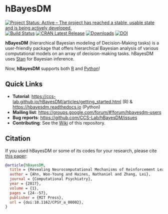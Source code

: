 
# hBayesDM

[![Project Status: Active – The project has reached a stable, usable state and is being actively developed.](https://www.repostatus.org/badges/latest/active.svg)](https://www.repostatus.org/#active)
[![Build Status](https://travis-ci.org/CCS-Lab/hBayesDM.svg?branch=master)](https://travis-ci.org/CCS-Lab/hBayesDM)
[![CRAN Latest Release](https://www.r-pkg.org/badges/version-last-release/hBayesDM)](https://cran.r-project.org/package=hBayesDM)
[![Downloads](https://cranlogs.r-pkg.org/badges/grand-total/hBayesDM)](https://cran.r-project.org/web/packages/hBayesDM/index.html)
[![DOI](https://zenodo.org/badge/doi/10.1162/CPSY_a_00002.svg)](https://doi.org/10.1162/CPSY_a_00002)

**hBayesDM** (hierarchical Bayesian modeling of Decision-Making tasks) is a user-friendly package that offers hierarchical Bayesian analysis of various computational models on an array of decision-making tasks. hBayesDM uses [Stan](http://mc-stan.org/) for Bayesian inference.

Now, **hBayesDM** supports both [R](./R) and [Python](./Python)!

## Quick Links

- **Tutorial**: https://ccs-lab.github.io/hBayesDM/articles/getting_started.html (R) & https://hbayesdm.readthedocs.io (Python)
- **Mailing list**: https://groups.google.com/forum/#!forum/hbayesdm-users
- **Bug reports**: https://github.com/CCS-Lab/hBayesDM/issues
- **Contributing**: See the [Wiki](https://github.com/CCS-Lab/hBayesDM/wiki) of this repository.

## Citation

If you used hBayesDM or some of its codes for your research, please cite [this paper][paper]:

[paper]: https://www.mitpressjournals.org/doi/full/10.1162/CPSY_a_00002

``` bibtex
@article{hBayesDM,
  title = {Revealing Neurocomputational Mechanisms of Reinforcement Learning and Decision-Making With the {hBayesDM} Package},
  author = {Ahn, Woo-Young and Haines, Nathaniel and Zhang, Lei},
  journal = {Computational Psychiatry},
  year = {2017},
  volume = {1},
  pages = {24--57},
  publisher = {MIT Press},
  url = {doi:10.1162/CPSY_a_00002},
}
```
